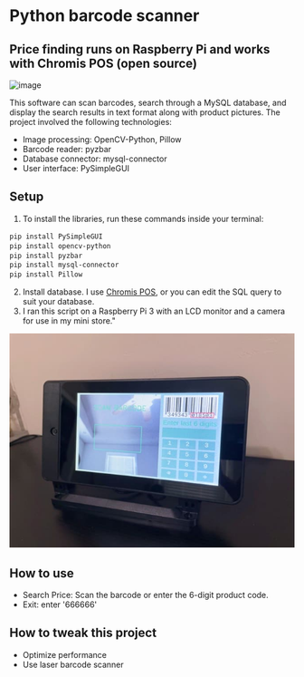# Python barcode scanner

## Price finding runs on Raspberry Pi and works with Chromis POS (open source)

![image](demo.gif)

This software can scan barcodes, search through a MySQL database, and display the search results in text format along with product pictures. The project involved the following technologies:
* Image processing: OpenCV-Python, Pillow
* Barcode reader: pyzbar
* Database connector: mysql-connector
* User interface: PySimpleGUI


## Setup
1. To install the libraries, run these commands inside your terminal: 

  ```bash
pip install PySimpleGUI
pip install opencv-python
pip install pyzbar
pip install mysql-connector
pip install Pillow

   ```
2. Install database. I use [Chromis POS](https://chromis.co.uk/), or you can edit the SQL query to suit your database.
3. I ran this script on a Raspberry Pi 3 with an LCD monitor and a camera for use in my mini store."

![image](picture/demo.jpg)


## How to use
- Search Price: Scan the barcode or enter the 6-digit product code.
- Exit: enter '666666'

## How to tweak this project
- Optimize performance
- Use laser barcode scanner
